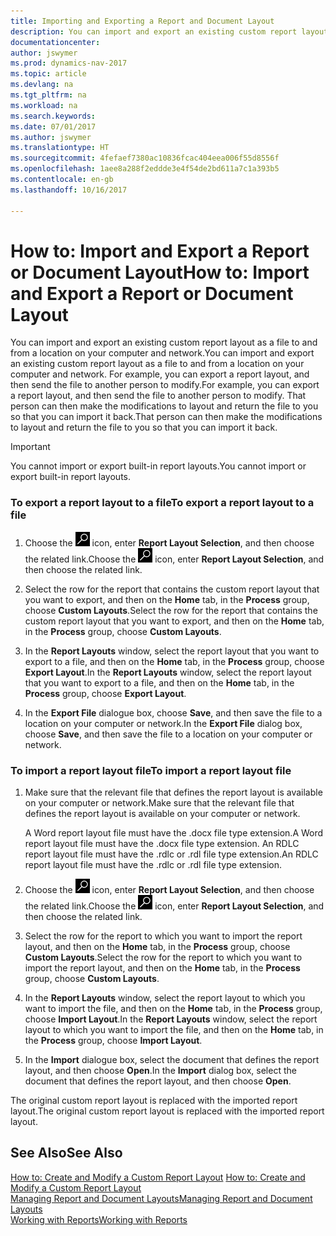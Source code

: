 ```yaml
---
title: Importing and Exporting a Report and Document Layout
description: You can import and export an existing custom report layout as a file to and from a location on your computer and network.
documentationcenter: 
author: jswymer
ms.prod: dynamics-nav-2017
ms.topic: article
ms.devlang: na
ms.tgt_pltfrm: na
ms.workload: na
ms.search.keywords: 
ms.date: 07/01/2017
ms.author: jswymer
ms.translationtype: HT
ms.sourcegitcommit: 4fefaef7380ac10836fcac404eea006f55d8556f
ms.openlocfilehash: 1aee8a288f2eddde3e4f54de2bd611a7c1a393b5
ms.contentlocale: en-gb
ms.lasthandoff: 10/16/2017

---
```

# <a name="how-to-import-and-export-a-report-or-document-layout"></a><span data-ttu-id="cd70c-103">How to: Import and Export a Report or Document Layout</span><span class="sxs-lookup"><span data-stu-id="cd70c-103">How to: Import and Export a Report or Document Layout</span></span>
<span data-ttu-id="cd70c-104">You can import and export an existing custom report layout as a file to and from a location on your computer and network.</span><span class="sxs-lookup"><span data-stu-id="cd70c-104">You can import and export an existing custom report layout as a file to and from a location on your computer and network.</span></span> <span data-ttu-id="cd70c-105">For example, you can export a report layout, and then send the file to another person to modify.</span><span class="sxs-lookup"><span data-stu-id="cd70c-105">For example, you can export a report layout, and then send the file to another person to modify.</span></span> <span data-ttu-id="cd70c-106">That person can then make the modifications to layout and return the file to you so that you can import it back.</span><span class="sxs-lookup"><span data-stu-id="cd70c-106">That person can then make the modifications to layout and return the file to you so that you can import it back.</span></span>  
  
> [!IMPORTANT]  
>  <span data-ttu-id="cd70c-107">You cannot import or export built-in report layouts.</span><span class="sxs-lookup"><span data-stu-id="cd70c-107">You cannot import or export built-in report layouts.</span></span>  
  
### <a name="to-export-a-report-layout-to-a-file"></a><span data-ttu-id="cd70c-108">To export a report layout to a file</span><span class="sxs-lookup"><span data-stu-id="cd70c-108">To export a report layout to a file</span></span>  
  
1.  <span data-ttu-id="cd70c-109">Choose the ![Search for Page or Report](media/ui-search/search_small.png "Search for Page or Report icon") icon, enter **Report Layout Selection**, and then choose the related link.</span><span class="sxs-lookup"><span data-stu-id="cd70c-109">Choose the ![Search for Page or Report](media/ui-search/search_small.png "Search for Page or Report icon") icon, enter **Report Layout Selection**, and then choose the related link.</span></span>  
  
2.  <span data-ttu-id="cd70c-110">Select the row for the report that contains the custom report layout that you want to export, and then on the **Home** tab, in the **Process** group, choose **Custom Layouts**.</span><span class="sxs-lookup"><span data-stu-id="cd70c-110">Select the row for the report that contains the custom report layout that you want to export, and then on the **Home** tab, in the **Process** group, choose **Custom Layouts**.</span></span>  
  
3.  <span data-ttu-id="cd70c-111">In the **Report Layouts** window, select the report layout that you want to export to a file, and then on the **Home** tab, in the **Process** group, choose **Export Layout**.</span><span class="sxs-lookup"><span data-stu-id="cd70c-111">In the **Report Layouts** window, select the report layout that you want to export to a file, and then on the **Home** tab, in the **Process** group, choose **Export Layout**.</span></span>  
  
4.  <span data-ttu-id="cd70c-112">In the **Export File** dialogue box, choose **Save**, and then save the file to a location on your computer or network.</span><span class="sxs-lookup"><span data-stu-id="cd70c-112">In the **Export File** dialog box, choose **Save**, and then save the file to a location on your computer or network.</span></span>  
  
### <a name="to-import-a-report-layout-file"></a><span data-ttu-id="cd70c-113">To import a report layout file</span><span class="sxs-lookup"><span data-stu-id="cd70c-113">To import a report layout file</span></span>  
  
1.  <span data-ttu-id="cd70c-114">Make sure that the relevant file that defines the report layout is available on your computer or network.</span><span class="sxs-lookup"><span data-stu-id="cd70c-114">Make sure that the relevant file that defines the report layout is available on your computer or network.</span></span>  
  
     <span data-ttu-id="cd70c-115">A Word report layout file must have the .docx file type extension.</span><span class="sxs-lookup"><span data-stu-id="cd70c-115">A Word report layout file must have the .docx file type extension.</span></span> <span data-ttu-id="cd70c-116">An RDLC report layout file must have the .rdlc or .rdl file type extension.</span><span class="sxs-lookup"><span data-stu-id="cd70c-116">An RDLC report layout file must have the .rdlc or .rdl file type extension.</span></span>  
  
2.  <span data-ttu-id="cd70c-117">Choose the ![Search for Page or Report](media/ui-search/search_small.png "Search for Page or Report icon") icon, enter **Report Layout Selection**, and then choose the related link.</span><span class="sxs-lookup"><span data-stu-id="cd70c-117">Choose the ![Search for Page or Report](media/ui-search/search_small.png "Search for Page or Report icon") icon, enter **Report Layout Selection**, and then choose the related link.</span></span>  
  
3.  <span data-ttu-id="cd70c-118">Select the row for the report to which you want to import the report layout, and then on the **Home** tab, in the **Process** group, choose **Custom Layouts**.</span><span class="sxs-lookup"><span data-stu-id="cd70c-118">Select the row for the report to which you want to import the report layout, and then on the **Home** tab, in the **Process** group, choose **Custom Layouts**.</span></span>  
  
4.  <span data-ttu-id="cd70c-119">In the **Report Layouts** window, select the report layout to which you want to import the file, and then on the **Home** tab, in the **Process** group, choose **Import Layout**.</span><span class="sxs-lookup"><span data-stu-id="cd70c-119">In the **Report Layouts** window, select the report layout to which you want to import the file, and then on the **Home** tab, in the **Process** group, choose **Import Layout**.</span></span>  
  
5.  <span data-ttu-id="cd70c-120">In the **Import** dialogue box, select the document that defines the report layout, and then choose **Open**.</span><span class="sxs-lookup"><span data-stu-id="cd70c-120">In the **Import** dialog box, select the document that defines the report layout, and then choose **Open**.</span></span>  
  
 <span data-ttu-id="cd70c-121">The original custom report layout is replaced with the imported report layout.</span><span class="sxs-lookup"><span data-stu-id="cd70c-121">The original custom report layout is replaced with the imported report layout.</span></span>  
  
## <a name="see-also"></a><span data-ttu-id="cd70c-122">See Also</span><span class="sxs-lookup"><span data-stu-id="cd70c-122">See Also</span></span>  
 <span data-ttu-id="cd70c-123">[How to: Create and Modify a Custom Report Layout](ui-how-create-custom-report-layout.md) </span><span class="sxs-lookup"><span data-stu-id="cd70c-123">[How to: Create and Modify a Custom Report Layout](ui-how-create-custom-report-layout.md) </span></span>  
 [<span data-ttu-id="cd70c-124">Managing Report and Document Layouts</span><span class="sxs-lookup"><span data-stu-id="cd70c-124">Managing Report and Document Layouts</span></span>](ui-manage-report-layouts.md)  
 [<span data-ttu-id="cd70c-125">Working with Reports</span><span class="sxs-lookup"><span data-stu-id="cd70c-125">Working with Reports</span></span>](ui-work-report.md)    

